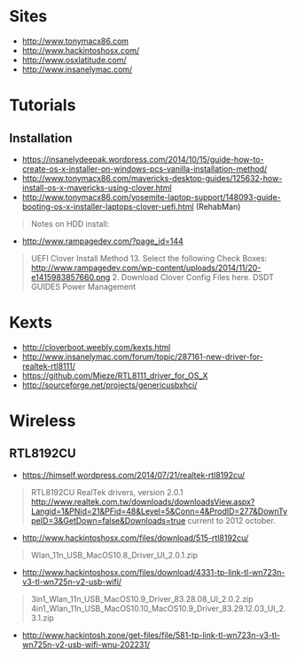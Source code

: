 # Sites
- http://www.tonymacx86.com
- http://www.hackintoshosx.com/
- http://www.osxlatitude.com/
- http://www.insanelymac.com/

# Tutorials
## Installation
- https://insanelydeepak.wordpress.com/2014/10/15/guide-how-to-create-os-x-installer-on-windows-pcs-vanilla-installation-method/
- http://www.tonymacx86.com/mavericks-desktop-guides/125632-how-install-os-x-mavericks-using-clover.html
- http://www.tonymacx86.com/yosemite-laptop-support/148093-guide-booting-os-x-installer-laptops-clover-uefi.html (RehabMan)
> Notes on HDD install:
- http://www.rampagedev.com/?page_id=144
> UEFI Clover Install Method
> 13. Select the following Check Boxes: http://www.rampagedev.com/wp-content/uploads/2014/11/20-e1415983857660.png
> 2. Download Clover Config Files here.
> DSDT GUIDES
> Power Management





# Kexts
- http://cloverboot.weebly.com/kexts.html
- http://www.insanelymac.com/forum/topic/287161-new-driver-for-realtek-rtl8111/
- https://github.com/Mieze/RTL8111_driver_for_OS_X
- http://sourceforge.net/projects/genericusbxhci/

# Wireless

## RTL8192CU

- https://himself.wordpress.com/2014/07/21/realtek-rtl8192cu/
> RTL8192CU RealTek drivers, version 2.0.1
> http://www.realtek.com.tw/downloads/downloadsView.aspx?Langid=1&PNid=21&PFid=48&Level=5&Conn=4&ProdID=277&DownTypeID=3&GetDown=false&Downloads=true
> current to 2012 october.
- http://www.hackintoshosx.com/files/download/515-rtl8192cu/
> Wlan_11n_USB_MacOS10.8_Driver_UI_2.0.1.zip
- http://www.hackintoshosx.com/files/download/4331-tp-link-tl-wn723n-v3-tl-wn725n-v2-usb-wifi/
> 3in1_Wlan_11n_USB_MacOS10.9_Driver_83.28.08_UI_2.0.2.zip
> 4in1_Wlan_11n_USB_MacOS10.10_MacOS10.9_Driver_83.29.12.03_UI_2.3.1.zip

- http://www.hackintosh.zone/get-files/file/581-tp-link-tl-wn723n-v3-tl-wn725n-v2-usb-wifi-wnu-202231/
